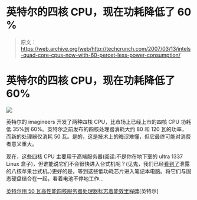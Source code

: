 # 英特尔的四核 CPU，现在功耗降低了 60 %

> 原文：<https://web.archive.org/web/http://techcrunch.com/2007/03/13/intels-quad-core-cpus-now-with-60-percet-less-power-consumption/>

# 英特尔的四核 CPU，现在功耗降低了 60%

![](img/fec52f426e8bc28ec67bc8ea2cc68244.png)

英特尔的 imagineers 开发了两种四核 CPU，比市场上已经上市的四核 CPU 功耗低 35%到 60%。英特尔之前发布的四核处理器消耗大约 80 和 120 瓦的功率，而新的处理器仅消耗 50 瓦。是的，这是技术上的晦涩难懂，但它最终可能对消费者意义重大。

现在，这些四核 CPU 主要用于高端服务器(阅读:不是你在地下室的 ultra 1337 Linux 盒子)，但谁能说它们不会很快进入台式机呢？(见鬼，我们已经[看到了](https://web.archive.org/web/20230322164148/http://crunchgear.com/2007/03/13/uk-apple-store-accidentally-reveals-8-core-mac-pro/)泄露的八核苹果台式机。)更好的是，等到这些低功耗芯片进入笔记本电脑。将它们与固态硬盘结合在一起，看着电池不停地工作…

[英特尔用 50 瓦高性能四核服务器处理器标志着能效里程碑](https://web.archive.org/web/20230322164148/http://www.intel.com/pressroom/archive/releases/20070312comp.htm)[英特尔]